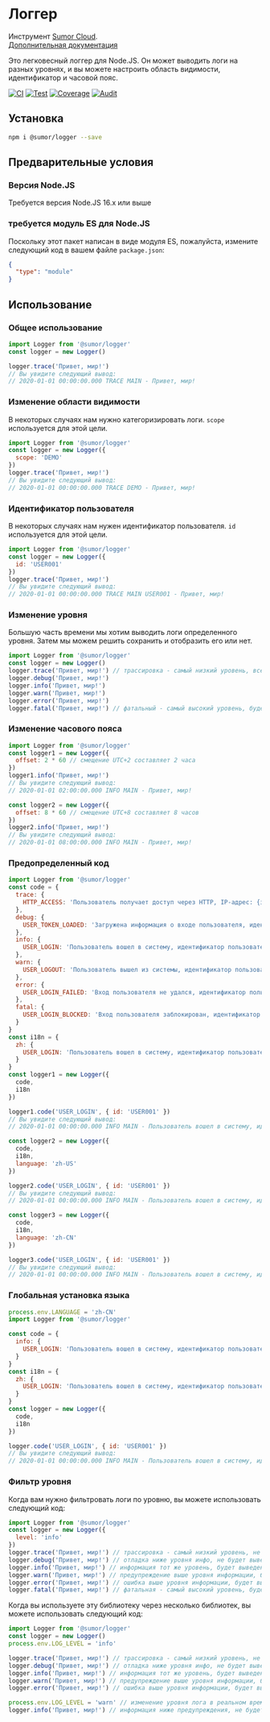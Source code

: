 # Логгер

Инструмент [Sumor Cloud](https://sumor.cloud).  
[Дополнительная документация](https://sumor.cloud/logger)

Это легковесный логгер для Node.JS.
Он может выводить логи на разных уровнях, и вы можете настроить область видимости, идентификатор и часовой пояс.

[![CI](https://github.com/sumor-cloud/logger/actions/workflows/ci.yml/badge.svg)](https://github.com/sumor-cloud/logger/actions/workflows/ci.yml)
[![Test](https://github.com/sumor-cloud/logger/actions/workflows/ut.yml/badge.svg)](https://github.com/sumor-cloud/logger/actions/workflows/ut.yml)
[![Coverage](https://github.com/sumor-cloud/logger/actions/workflows/coverage.yml/badge.svg)](https://github.com/sumor-cloud/logger/actions/workflows/coverage.yml)
[![Audit](https://github.com/sumor-cloud/logger/actions/workflows/audit.yml/badge.svg)](https://github.com/sumor-cloud/logger/actions/workflows/audit.yml)

## Установка

```bash
npm i @sumor/logger --save
```

## Предварительные условия

### Версия Node.JS

Требуется версия Node.JS 16.x или выше

### требуется модуль ES для Node.JS

Поскольку этот пакет написан в виде модуля ES, пожалуйста, измените следующий код в вашем файле `package.json`:

```json
{
  "type": "module"
}
```

## Использование

### Общее использование

```js
import Logger from '@sumor/logger'
const logger = new Logger()

logger.trace('Привет, мир!')
// Вы увидите следующий вывод:
// 2020-01-01 00:00:00.000 TRACE MAIN - Привет, мир!
```

### Изменение области видимости

В некоторых случаях нам нужно категоризировать логи. `scope` используется для этой цели.

```js
import Logger from '@sumor/logger'
const logger = new Logger({
  scope: 'DEMO'
})
logger.trace('Привет, мир!')
// Вы увидите следующий вывод:
// 2020-01-01 00:00:00.000 TRACE DEMO - Привет, мир!
```

### Идентификатор пользователя

В некоторых случаях нам нужен идентификатор пользователя. `id` используется для этой цели.

```js
import Logger from '@sumor/logger'
const logger = new Logger({
  id: 'USER001'
})
logger.trace('Привет, мир!')
// Вы увидите следующий вывод:
// 2020-01-01 00:00:00.000 TRACE MAIN USER001 - Привет, мир!
```

### Изменение уровня

Большую часть времени мы хотим выводить логи определенного уровня. Затем мы можем решить сохранить и отобразить его или нет.

```js
import Logger from '@sumor/logger'
const logger = new Logger()
logger.trace('Привет, мир!') // трассировка - самый низкий уровень, все логи будут выведены
logger.debug('Привет, мир!')
logger.info('Привет, мир!')
logger.warn('Привет, мир!')
logger.error('Привет, мир!')
logger.fatal('Привет, мир!') // фатальный - самый высокий уровень, будет выведена только критическая ошибка
```

### Изменение часового пояса

```js
import Logger from '@sumor/logger'
const logger1 = new Logger({
  offset: 2 * 60 // смещение UTC+2 составляет 2 часа
})
logger1.info('Привет, мир!')
// Вы увидите следующий вывод:
// 2020-01-01 02:00:00.000 INFO MAIN - Привет, мир!

const logger2 = new Logger({
  offset: 8 * 60 // смещение UTC+8 составляет 8 часов
})
logger2.info('Привет, мир!')
// Вы увидите следующий вывод:
// 2020-01-01 08:00:00.000 INFO MAIN - Привет, мир!
```

### Предопределенный код

```js
import Logger from '@sumor/logger'
const code = {
  trace: {
    HTTP_ACCESS: 'Пользователь получает доступ через HTTP, IP-адрес: {ip}'
  },
  debug: {
    USER_TOKEN_LOADED: 'Загружена информация о входе пользователя, идентификатор пользователя: {id}'
  },
  info: {
    USER_LOGIN: 'Пользователь вошел в систему, идентификатор пользователя: {id}'
  },
  warn: {
    USER_LOGOUT: 'Пользователь вышел из системы, идентификатор пользователя: {id}'
  },
  error: {
    USER_LOGIN_FAILED: 'Вход пользователя не удался, идентификатор пользователя: {id}'
  },
  fatal: {
    USER_LOGIN_BLOCKED: 'Вход пользователя заблокирован, идентификатор пользователя: {id}'
  }
}
const i18n = {
  zh: {
    USER_LOGIN: 'Пользователь вошел в систему, идентификатор пользователя: {id}'
  }
}
const logger1 = new Logger({
  code,
  i18n
})

logger1.code('USER_LOGIN', { id: 'USER001' })
// Вы увидите следующий вывод:
// 2020-01-01 00:00:00.000 INFO MAIN - Пользователь вошел в систему, идентификатор пользователя: USER001

const logger2 = new Logger({
  code,
  i18n,
  language: 'zh-US'
})

logger2.code('USER_LOGIN', { id: 'USER001' })
// Вы увидите следующий вывод:
// 2020-01-01 00:00:00.000 INFO MAIN - Пользователь вошел в систему, идентификатор пользователя: USER001

const logger3 = new Logger({
  code,
  i18n,
  language: 'zh-CN'
})

logger3.code('USER_LOGIN', { id: 'USER001' })
// Вы увидите следующий вывод:
// 2020-01-01 00:00:00.000 INFO MAIN - Пользователь вошел в систему, идентификатор пользователя: USER001
```

### Глобальная установка языка

```js
process.env.LANGUAGE = 'zh-CN'
import Logger from '@sumor/logger'

const code = {
  info: {
    USER_LOGIN: 'Пользователь вошел в систему, идентификатор пользователя: {id}'
  }
}
const i18n = {
  zh: {
    USER_LOGIN: 'Пользователь вошел в систему, идентификатор пользователя: {id}'
  }
}
const logger = new Logger({
  code,
  i18n
})

logger.code('USER_LOGIN', { id: 'USER001' })
// Вы увидите следующий вывод:
// 2020-01-01 00:00:00.000 INFO MAIN - Пользователь вошел в систему, идентификатор пользователя: USER001
```

### Фильтр уровня

Когда вам нужно фильтровать логи по уровню, вы можете использовать следующий код:

```js
import Logger from '@sumor/logger'
const logger = new Logger({
  level: 'info'
})
logger.trace('Привет, мир!') // трассировка - самый низкий уровень, не будет выведена
logger.debug('Привет, мир!') // отладка ниже уровня инфо, не будет выведена
logger.info('Привет, мир!') // информация тот же уровень, будет выведена
logger.warn('Привет, мир!') // предупреждение выше уровня информации, будет выведено
logger.error('Привет, мир!') // ошибка выше уровня информации, будет выведена
logger.fatal('Привет, мир!') // фатальная - самый высокий уровень, будет выведена
```

Когда вы используете эту библиотеку через несколько библиотек, вы можете использовать следующий код:

```js
import Logger from '@sumor/logger'
const logger = new Logger()
process.env.LOG_LEVEL = 'info'

logger.trace('Привет, мир!') // трассировка - самый низкий уровень, не будет выведена
logger.debug('Привет, мир!') // отладка ниже уровня инфо, не будет выведена
logger.info('Привет, мир!') // информация тот же уровень, будет выведена
logger.warn('Привет, мир!') // предупреждение выше уровня информации, будет выведено
logger.error('Привет, мир!') // ошибка выше уровня информации, будет выведена

process.env.LOG_LEVEL = 'warn' // изменение уровня лога в реальном времени
logger.info('Привет, мир!') // информация ниже предупреждения, не будет выведена
```
